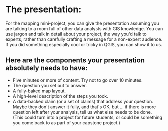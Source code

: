 
# The presentation:
For the mapping mini-project, you can give the presentation assuming you are talking to a room full of other data analysts with GIS knowledge. You can use jargon and talk in detail about your project, the way you'd talk to experts, rather than carefully crafting a message for a non-expert audience. If you did something especially cool or tricky in QGIS, you can show it to us.

## Here are the components your presentation absolutely needs to have:

* Five minutes or more of content. Try not to go over 10 minutes.
* The question you set out to answer.
* A fully-baked map layout.
* A high-level description of the steps you took.
* A data-backed claim (or a set of claims) that address your question. Maybe they don't answer it fully, and that's OK, but ... if there is more question left after your analysis, tell us what else needs to be done. (This could turn into a project for future students, or could be something you come back to as part of your capstone project.)